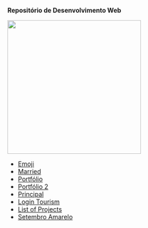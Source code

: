 **Repositório de Desenvolvimento Web**

<img src="https://cdn.pixabay.com/photo/2018/06/08/00/48/developer-3461405_960_720.png" width='300px'>

- [Emoji](https://alexkurumin.github.io/webdevstudy/emoji/emoji.html)
- [Married](https://alexkurumin.github.io/webdevstudy/married.html)
- [Portfólio](https://alexkurumin.github.io/webdevstudy/home/index.html)
- [Portfólio 2](https://alexkurumin.github.io/webdevstudy/menu.html)
- [Principal](https://alexkurumin.github.io/webdevstudy/index.html)
- [Login Tourism](https://alexkurumin.github.io/webdevstudy/login-tourism/index.html)
- [List of Projects](https://alexkurumin.github.io/webdevstudy/list-of-projects/index.html)
- [Setembro Amarelo](https://alexkurumin.github.io/webdevstudy/yellow_september.html)
